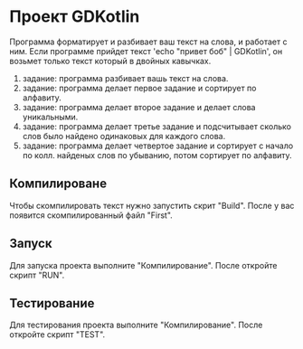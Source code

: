 # Проект GDKotlin<br>
Программа форматирует и разбивает ваш текст на слова, и работает с ним.
Если программе прийдет текст 'echo "привет боб" | GDKotlin', он возьмет только текст который в двойных кавычках.
1. задание: программа разбивает вашь текст на слова.
2. задание: программа делает первое задание и сортирует по алфавиту.
3. задание: программа делает второе задание и делает слова уникальными.
4. задание: программа делает третье задание и подсчитывает сколько слов было найдено одинаковых для каждого слова.
5. задание: программа делает четвертое задание и сортирует с начало по колл. найденых слов по убыванию, потом сортирует по алфавиту.

## Компилироване<br>
Чтобы скомпилировать текст нужно запустить скрит "Build". После у вас появится скомпилированный файл "First".

## Запуск<br>
Для запуска проекта выполните "Компилирование". После откройте скрипт "RUN".

## Тестирование<br>
Для тестирования проекта выполните "Компилирование". После откройте скрипт "TEST". 
